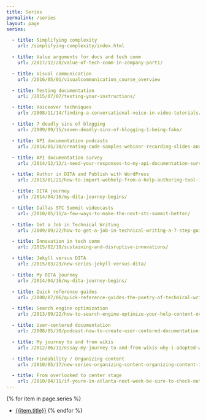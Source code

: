 ```yaml
---
title: Series
permalink: /series
layout: page
series:

  - title: Simplifying complexity
    url: /simplifying-complexity/index.html

  - title: Value arguments for docs and tech comm
    url: /2017/12/28/value-of-tech-comm-in-company-part1/

  - title: Visual communication
    url: /2016/05/01/visualcommunication_course_overview

  - title: Testing documentation
    url: /2015/07/07/testing-your-instructions/

  - title: Voiceover techniques
    url: /2008/11/14/finding-a-conversational-voice-in-video-tutorials/

  - title: 7 deadly sins of blogging
    url: /2009/09/15/seven-deadly-sins-of-blogging-1-being-fake/

  - title: API documentation podcasts
    url: /2014/05/30/creating-code-samples-webinar-recording-slides-and-audio/

  - title: API documentation survey
    url: /2014/12/12/i-need-your-responses-to-my-api-documentation-survey/

  - title: Author in DITA and Publish with WordPress
    url: /2013/01/21/how-to-import-webhelp-from-a-help-authoring-tool-into-wordpress/

  - title: DITA journey
    url: /2014/04/16/my-dita-journey-begins/

  - title: Dallas STC Summit videocasts
    url: /2010/05/11/a-few-ways-to-make-the-next-stc-summit-better/

  - title: Get a Job in Technical Writing
    url: /2009/09/22/how-to-get-a-job-in-technical-writing-a-7-step-guide-for-students/

  - title: Innovation in tech comm
    url: /2015/02/10/sustaining-and-disruptive-innovations/

  - title: Jekyll versus DITA
    url: /2015/03/23/new-series-jekyll-versus-dita/

  - title: My DITA journey
    url: /2014/04/16/my-dita-journey-begins/

  - title: Quick reference guides
    url: /2008/07/06/quick-reference-guides-the-poetry-of-technical-writing/

  - title: Search engine optimization
    url: /2013/09/22/how-to-search-engine-optimize-your-help-content-or-documentation/

  - title: User-centered documentation
    url: /2008/05/30/podcast-how-to-create-user-centered-documentation-interview-with-joe-sokohl/

  - title: My journey to and from wikis
    url: /2012/06/11/essay-my-journey-to-and-from-wikis-why-i-adopted-wikis-why-i-veered-away-from-them-and-a-new-model-for-collaboration/

  - title: Findability / Organizing content
    url: /2010/05/17/new-series-organizing-content-organizing-content-1/

  - title: From overlooked to center stage
    url: /2010/04/11/if-youre-in-atlanta-next-week-be-sure-to-check-out-currents/
---
```


{% for item in page.series %}
* [{{item.title}}]({{item.url}})
{% endfor %}
